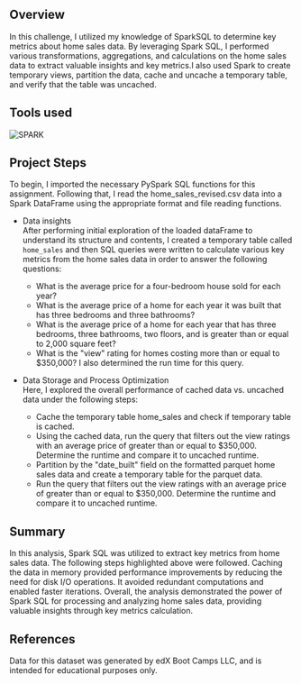 ## Overview
In this challenge, I utilized my knowledge of SparkSQL to determine key metrics about home sales data. By leveraging Spark SQL, I performed various transformations, aggregations, and calculations on the home sales data to extract valuable insights and key metrics.I also used Spark to create temporary views, partition the data, cache and uncache a temporary table, and verify that the table was uncached.

## Tools used
![SPARK](https://img.shields.io/badge/Spark%20AR-FF5C83?style=for-the-badge&logo=SparkAR&logoColor=white)

## Project Steps
To begin, I imported the necessary PySpark SQL functions for this assignment. Following that, I read the home_sales_revised.csv data into a Spark DataFrame using the appropriate format and file reading functions.
 
- Data insights  
After performing initial exploration of the loaded dataFrame to understand its structure and contents, I created a temporary table called `home_sales` and then SQL queries were written to calculate various key metrics from the home sales data in order to answer the following questions:

  - What is the average price for a four-bedroom house sold for each year?
  - What is the average price of a home for each year it was built that has three bedrooms and three bathrooms?
  - What is the average price of a home for each year that has three bedrooms, three bathrooms, two floors, and is greater than or equal to 2,000 square feet?
  - What is the "view" rating for homes costing more than or equal to $350,000? I also determined the run time for this query.

- Data Storage and Process Optimization  
Here, I explored the overall performance of cached data vs. uncached data under the following steps:
 
  - Cache the temporary table home_sales and check if temporary table is cached.
  - Using the cached data, run the query that filters out the view ratings with an average price of greater than or equal to $350,000. Determine the runtime and compare it to uncached runtime.
  - Partition by the "date_built" field on the formatted parquet home sales data and create a temporary table for the parquet data.
  - Run the query that filters out the view ratings with an average price of greater than or equal to $350,000. Determine the runtime and compare it to uncached runtime.

## Summary

In this analysis, Spark SQL was utilized to extract key metrics from home sales data. The following steps highlighted above were followed. Caching the data in memory provided performance improvements by reducing the need for disk I/O operations. It avoided redundant computations and enabled faster iterations. Overall, the analysis demonstrated the power of Spark SQL for processing and analyzing home sales data, providing valuable insights through key metrics calculation.

## References
Data for this dataset was generated by edX Boot Camps LLC, and is intended for educational purposes only.
